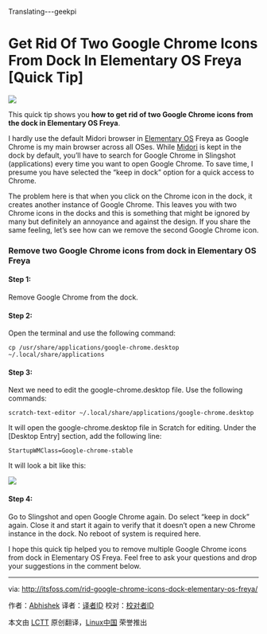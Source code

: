 Translating---geekpi

Get Rid Of Two Google Chrome Icons From Dock In Elementary OS Freya [Quick Tip]
================================================================================
![](http://itsfoss.itsfoss.netdna-cdn.com/wp-content/uploads/2015/02/Two_Google_Chrome_ElementaryOS_Freya.jpeg)

This quick tip shows you **how to get rid of two Google Chrome icons from the dock in Elementary OS Freya**.

I hardly use the default Midori browser in [Elementary OS][1] Freya as Google Chrome is my main browser across all OSes. While [Midori][2] is kept in the dock by default, you’ll have to search for Google Chrome in Slingshot (applications) every time you want to open Google Chrome. To save time, I presume you have selected the “keep in dock” option for a quick access to Chrome.

The problem here is that when you click on the Chrome icon in the dock, it creates another instance of Google Chrome. This leaves you with two Chrome icons in the docks and this is something that might be ignored by many but definitely an annoyance and against the design. If you share the same feeling, let’s see how can we remove the second Google Chrome icon.

### Remove two Google Chrome icons from dock in Elementary OS Freya ###

#### Step 1: ####

Remove Google Chrome from the dock.

#### Step 2: ####

Open the terminal and use the following command:

    cp /usr/share/applications/google-chrome.desktop ~/.local/share/applications

#### Step 3: ####

Next we need to edit the google-chrome.desktop file. Use the following commands:

    scratch-text-editor ~/.local/share/applications/google-chrome.desktop

It will open the google-chrome.desktop file in Scratch for editing. Under the [Desktop Entry] section, add the following line:

    StartupWMClass=Google-chrome-stable

It will look a bit like this:

![](http://itsfoss.itsfoss.netdna-cdn.com/wp-content/uploads/2015/02/two_Google_Chrome_Elementary_Freya.png)

#### Step 4: ####

Go to Slingshot and open Google Chrome again. Do select “keep in dock” again. Close it and start it again to verify that it doesn’t open a new Chrome instance in the dock. No reboot of system is required here.

I hope this quick tip helped you to remove multiple Google Chrome icons from dock in Elementary OS Freya. Feel free to ask your questions and drop your suggestions in the comment below.

--------------------------------------------------------------------------------

via: http://itsfoss.com/rid-google-chrome-icons-dock-elementary-os-freya/

作者：[Abhishek][a]
译者：[译者ID](https://github.com/译者ID)
校对：[校对者ID](https://github.com/校对者ID)

本文由 [LCTT](https://github.com/LCTT/TranslateProject) 原创翻译，[Linux中国](http://linux.cn/) 荣誉推出

[a]:http://itsfoss.com/author/abhishek/
[1]:http://elementary.io/
[2]:http://midori-browser.org/
